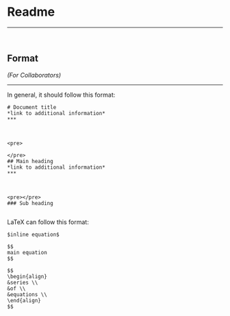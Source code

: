 # Readme
***

<pre>

</pre>
## Format
*(For Collaborators)*
***
In general, it should follow this format:

```
# Document title
*link to additional information*
***



<pre>

</pre>
## Main heading
*link to additional information*
***



<pre></pre>
### Sub heading
```

<pre></pre>
LaTeX can follow this format:
```
$inline equation$

$$
main equation
$$

$$
\begin{align}
&series \\
&of \\
&equations \\
\end{align}
$$
```